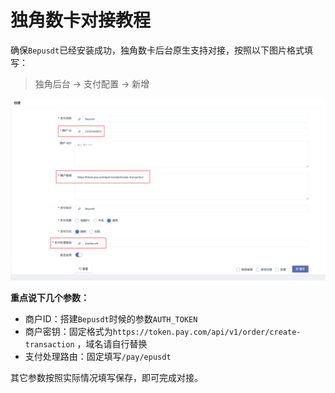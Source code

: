 # 独角数卡对接教程

确保`Bepusdt`已经安装成功，独角数卡后台原生支持对接，按照以下图片格式填写：
> 独角后台 -> 支付配置 -> 新增
>
![独角数卡](./dujiaoka/1.png)

**重点说下几个参数：**

- 商户ID：搭建`Bepusdt`时候的参数`AUTH_TOKEN`
- 商户密钥：固定格式为`https://token.pay.com/api/v1/order/create-transaction` ，域名请自行替换
- 支付处理路由：固定填写`/pay/epusdt`

其它参数按照实际情况填写保存，即可完成对接。